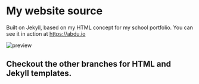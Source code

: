 # My website source
Built on Jekyll, based on my HTML concept for my school portfolio. You can see it in action at https://abdu.io

![preview](https://i.imgur.com/DXyTFu9.jpg)

## Checkout the other branches for HTML and Jekyll templates.
